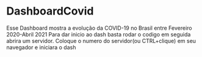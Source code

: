 # DashboardCovid
Esse Dashboard mostra a evolução da COVID-19 no Brasil entre Fevereiro 2020-Abril 2021
Para dar inicio ao dash basta rodar o codigo em seguida abrira um servidor.
Coloque o numero do servidor(ou CTRL+clique) em seu navegador e iniciara o dash
